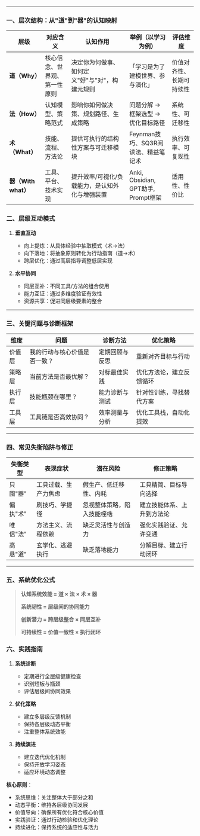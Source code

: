 
---

### 一、层次结构：从"道"到"器"的认知映射

| 层级               | 对应含义           | 认知作用                      | 举例（以学习为例）                       | 评估维度 |
| ---------------- | -------------- | ------------------------- | ------------------------------- | ---- |
| **道（Why）**       | 核心信念、世界观、第一性原则 | 决定你为何做事、如何定义"好"与"对"，构建元规则 | 「学习是为了建模世界、参与演化」                | 价值对齐性、长期可持续性 |
| **法（How）**       | 认知模型、策略范式      | 影响你如何做决策、规划路径、生成策略        | 问题分解 → 框架选型 → 优化目标路径            | 系统性、可迁移性 |
| **术（What）**      | 技能、流程、方法论      | 提供可执行的结构性方案与可迁移模块         | Feynman技巧、SQ3R阅读法、精益笔记术         | 执行效率、可复现性 |
| **器（With what）** | 工具、平台、技术实现     | 提升效率/可视化/负载能力，是认知外化与增强装置  | Anki, Obsidian, GPT助手, Prompt框架 | 适用性、性价比 |

### 二、层级互动模式

1. **垂直互动**
   - 向上提炼：从具体经验中抽取模式（术→法）
   - 向下落地：将抽象原则转化为行动指南（道→术）
   - 跨层优化：通过高层指导调整低层实现

2. **水平协同**
   - 同层互补：不同工具/方法的组合使用
   - 能力互证：通过多维度验证有效性
   - 资源共享：促进同层级要素的整合

---

### 三、关键问题与诊断框架

| 维度 | 问题 | 诊断方法 | 优化策略 |
|---|---|---|---|
| 价值层 | 我的行动与核心价值是否一致？ | 定期回顾与反思 | 重新对齐目标与行动 |
| 策略层 | 当前方法是否最优解？ | 对标最佳实践 | 优化方法论，建立反馈循环 |
| 执行层 | 技能瓶颈在哪里？ | 能力诊断与测试 | 针对性训练，寻找替代方案 |
| 工具层 | 工具链是否高效协同？ | 效率测量与分析 | 优化工具栈，自动化提效 |

---

### 四、常见失衡陷阱与修正

| 失衡类型 | 表现症状 | 潜在风险 | 修正策略 |
|---|---|---|---|
| 只囤"器" | 工具过载、生产力焦虑 | 假生产、低迁移性、内耗 | 工具精简、目标导向选择 |
| 偏执"术" | 刷技巧、学捷径 | 忽视整体策略，陷入技能桎梏 | 建立技能体系、上升到方法论 |
| 唯信"法" | 方法主义、流程依赖 | 缺乏灵活性与创造力 | 强化实践验证、允许变通 |
| 高悬"道" | 玄学化、逃避执行 | 缺乏落地能力 | 分解目标、建立行动闭环 |

---

### 五、系统优化公式

> **认知系统效能 = 道 × 法 × 术 × 器**
> 
> **系统韧性 = 层级间的协同能力**
> 
> **创新潜力 = 跨层级整合 × 同层互补**
> 
> **可持续性 = 价值一致性 × 执行闭环**

### 六、实践指南

1. **系统诊断**
   - 定期进行全层级健康检查
   - 识别短板与瓶颈
   - 评估层级间协同效果

2. **优化策略**
   - 建立多层级反馈机制
   - 保持各层级动态平衡
   - 注重整体系统效能

3. **持续演进**
   - 建立迭代优化机制
   - 保持开放学习姿态
   - 适应环境动态调整

**核心原则**：
- 系统思维：关注整体大于部分之和
- 动态平衡：维持各层级协同发展
- 价值导向：确保所有优化符合核心价值
- 实践验证：通过行动检验和优化理论
- 持续进化：保持系统的适应性与活力
